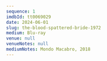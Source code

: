 ```yaml
---
sequence: 1
imdbId: tt0069029
date: 2024-06-01
slug: the-blood-spattered-bride-1972
medium: Blu-ray
venue: null
venueNotes: null
mediumNotes: Mondo Macabro, 2018
---
```


